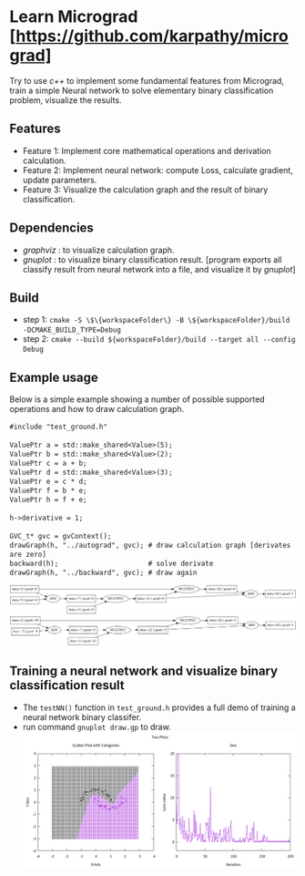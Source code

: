 
# Learn Micrograd [https://github.com/karpathy/micrograd]

Try to use *c++* to implement some fundamental features from Micrograd, train a simple Neural network to solve elementary binary classification problem, visualize the results.

## Features
- Feature 1: Implement core mathematical operations and derivation calculation.
- Feature 2: Implement neural network: compute Loss, calculate gradient, update parameters.
- Feature 3: Visualize the calculation graph and the result of binary classification.

## Dependencies
- _graphviz_ : to visualize calculation graph.
- _gnuplot_ : to visualize binary classification result. [program exports all classify result from neural network into a file, and visualize it by _gnuplot_]

## Build
- step 1: `cmake -S \$\{workspaceFolder\} -B \${workspaceFolder}/build -DCMAKE_BUILD_TYPE=Debug `
- step 2: `cmake --build ${workspaceFolder}/build --target all --config Debug `

## Example usage
Below is a simple example showing a number of possible supported operations and how to draw calculation graph.
```
#include "test_ground.h"

ValuePtr a = std::make_shared<Value>(5);
ValuePtr b = std::make_shared<Value>(2);
ValuePtr c = a + b;
ValuePtr d = std::make_shared<Value>(3);
ValuePtr e = c * d;
ValuePtr f = b * e;
ValuePtr h = f + e;

h->derivative = 1;

GVC_t* gvc = gvContext();
drawGraph(h, "../autograd", gvc); # draw calculation graph [derivates are zero]
backward(h);                      # solve derivate
drawGraph(h, "../backward", gvc); # draw again 
```
![calculation graph](./autograd.png "calculation graph")
![calculation graph after backward](./backward.png "calculation graph after backward")

## Training a neural network and visualize binary classification result

- The `testNN()` function in `test_ground.h` provides a full demo of training a neural network binary classifer.
- run command `gnuplot draw.gp` to draw.
![binary classification and loss](./scatter_plot.png "binary classification and loss")